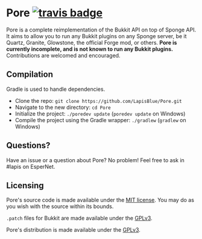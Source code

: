 Pore [![travis badge](https://travis-ci.org/LapisBlue/Pore.svg)](https://travis-ci.org/LapisBlue/Pore)
=====

Pore is a complete reimplementation of the Bukkit API on top of Sponge API. It aims to allow you to run any Bukkit plugins on any Sponge server, be it Quartz, Granite, Glowstone, the official Forge mod, or others. **Pore is currently
incomplete, and is not known to run any Bukkit plugins.** Contributions are welcomed and encouraged.

Compilation
-----------

Gradle is used to handle dependencies.

- Clone the repo: `git clone https://github.com/LapisBlue/Pore.git`
- Navigate to the new directory: `cd Pore`
- Initialize the project: `./poredev update` (`poredev update` on Windows)
- Compile the project using the Gradle wrapper: `./gradlew` (`gradlew` on Windows)

Questions?
----------

Have an issue or a question about Pore? No problem! Feel free to ask in #lapis on EsperNet.

Licensing
---------

Pore's source code is made available under the [MIT license](http://opensource.org/licenses/MIT). You may do as you wish
with the source within its bounds.

`.patch` files for Bukkit are made available under the [GPLv3](http://opensource.org/licenses/gpl-3.0.html).

Pore's distribution is made available under the [GPLv3](http://opensource.org/licenses/gpl-3.0.html).
